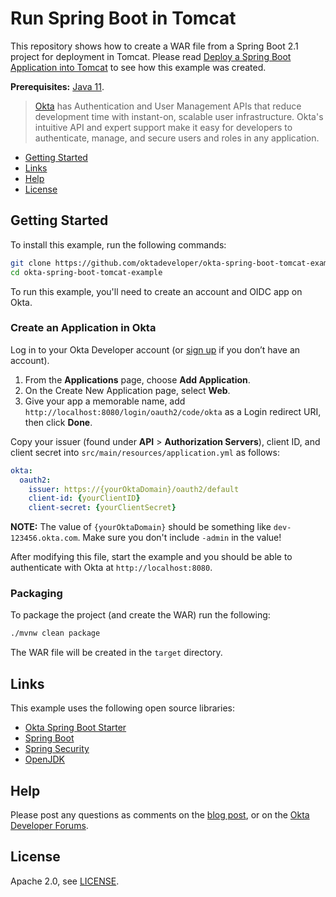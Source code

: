 # Run Spring Boot in Tomcat

This repository shows how to create a WAR file from a Spring Boot 2.1 project for deployment in Tomcat.  Please read [Deploy a Spring Boot Application into Tomcat](https://developer.okta.com/blog/2019/04/16/spring-boot-tomcat) to see how this example was created.

**Prerequisites:** [Java 11](https://adoptopenjdk.net/).

> [Okta](https://developer.okta.com/) has Authentication and User Management APIs that reduce development time with instant-on, scalable user infrastructure. Okta's intuitive API and expert support make it easy for developers to authenticate, manage, and secure users and roles in any application.

* [Getting Started](#getting-started)
* [Links](#links)
* [Help](#help)
* [License](#license)

## Getting Started

To install this example, run the following commands:

```bash
git clone https://github.com/oktadeveloper/okta-spring-boot-tomcat-example.git
cd okta-spring-boot-tomcat-example
```

To run this example, you'll need to create an account and OIDC app on Okta.

### Create an Application in Okta

Log in to your Okta Developer account (or [sign up](https://developer.okta.com/signup/) if you don’t have an account).

1. From the **Applications** page, choose **Add Application**.
2. On the Create New Application page, select **Web**.
3. Give your app a memorable name, add `http://localhost:8080/login/oauth2/code/okta` as a Login redirect URI, then click **Done**.

Copy your issuer (found under **API** > **Authorization Servers**), client ID, and client secret into `src/main/resources/application.yml` as follows:

```yaml
okta:
  oauth2:
    issuer: https://{yourOktaDomain}/oauth2/default
    client-id: {yourClientID}
    client-secret: {yourClientSecret}
```

**NOTE:** The value of `{yourOktaDomain}` should be something like `dev-123456.okta.com`. Make sure you don't include `-admin` in the value!

After modifying this file, start the example and you should be able to authenticate with Okta at `http://localhost:8080`.

### Packaging

To package the project (and create the WAR) run the following:

```bash
./mvnw clean package
```

The WAR file will be created in the `target` directory.

## Links

This example uses the following open source libraries:

* [Okta Spring Boot Starter](https://github.com/okta/okta-spring-boot) 
* [Spring Boot](https://spring.io/projects/spring-boot)
* [Spring Security](https://spring.io/projects/spring-security)
* [OpenJDK](https://openjdk.java.net/)

## Help

Please post any questions as comments on the [blog post](https://developer.okta.com/blog/2019/04/16/spring-boot-tomcat), or on the [Okta Developer Forums](https://devforum.okta.com/).

## License

Apache 2.0, see [LICENSE](LICENSE).
